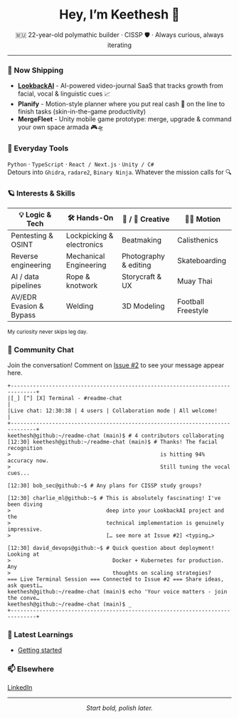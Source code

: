 <!-- GitHub profile README -->
<h1 align="center">Hey, I’m Keethesh 👋</h1>
<p align="center">
  🇲🇺 22-year-old polymathic builder · CISSP 🛡️ · Always curious, always iterating
</p>

---

### 🚢  Now Shipping
- **[LookbackAI](https://lookbackai.com)** - AI-powered video-journal SaaS that tracks growth from facial, vocal & linguistic cues 📈  
- **Planify** - Motion-style planner where you put real cash 💸 on the line to finish tasks (skin-in-the-game productivity)  
- **MergeFleet** - Unity mobile game prototype: merge, upgrade & command your own space armada 🎮🛸  

### 🧰  Everyday Tools
`Python` · `TypeScript` · `React / Next.js` · `Unity / C#`  
Detours into `Ghidra`, `radare2`, `Binary Ninja`. Whatever the mission calls for 🔍

### 🪐  Interests & Skills
| 💡 Logic & Tech | 🛠️ Hands-On | 🎵 / 🎨 Creative | 🏃‍♂️ Motion |
|-----------------|-------------|-----------------|--------------|
| Pentesting & OSINT | Lockpicking & electronics | Beatmaking | Calisthenics |
| Reverse engineering | Mechanical Engineering | Photography & editing | Skateboarding |
| AI / data pipelines | Rope & knotwork | Storycraft & UX | Muay Thai |
| AV/EDR Evasion & Bypass | Welding | 3D Modeling | Football Freestyle |

<sub>My curiosity never skips leg day.</sub>

### 💬 Community Chat
Join the conversation! Comment on [Issue #2](https://github.com/keethesh/keethesh/issues/2) to see your message appear here.

<!-- CHAT_START -->
```
+------------------------------------------------------------------------------+
|[_] [^] [X] Terminal - #readme-chat                                           |
|Live chat: 12:30:38 | 4 users | Collaboration mode | All welcome!             |
+------------------------------------------------------------------------------+
keethesh@github:~/readme-chat (main)$ # 4 contributors collaborating            
[12:30] keethesh@github:~/readme-chat (main)$ # Thanks! The facial recognition  
>                                               is hitting 94% accuracy now.    
>                                               Still tuning the vocal cues...  
                                                                                
[12:30] bob_sec@github:~$ # Any plans for CISSP study groups?                   
                                                                                
[12:30] charlie_ml@github:~$ # This is absolutely fascinating! I've been diving 
>                              deep into your LookbackAI project and the        
>                              technical implementation is genuinely impressive.
>                              [… see more at Issue #2] <typing…>               
                                                                                
[12:30] david_devops@github:~$ # Quick question about deployment! Looking at    
>                                Docker + Kubernetes for production. Any        
>                                thoughts on scaling strategies?                
=== Live Terminal Session === Connected to Issue #2 === Share ideas, ask questi…
keethesh@github:~/readme-chat (main)$ echo 'Your voice matters - join the conve…
keethesh@github:~/readme-chat (main)$ _                                         
+------------------------------------------------------------------------------+
```
<!-- CHAT_END -->

### 🧠 Latest Learnings

<!-- TIL_START -->
* [Getting started](til/001-getting-started.md)
<!-- TIL_END -->

### 📫  Elsewhere
[LinkedIn](https://www.linkedin.com/in/keethesh)

---

<p align="center"><em>Start bold, polish later.</em></p>
